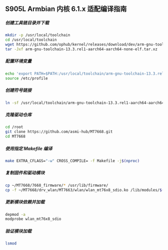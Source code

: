 ## S905L Armbian 内核 6.1.x 适配编译指南

##### 创建工具链目录并下载
```bash
mkdir -p /usr/local/toolchain  
cd /usr/local/toolchain  
wget https://github.com/ophub/kernel/releases/download/dev/arm-gnu-toolchain-13.3.rel1-aarch64-aarch64-none-elf.tar.xz  
tar -Jxf arm-gnu-toolchain-13.3.rel1-aarch64-aarch64-none-elf.tar.xz
```
##### 配置环境变量
```bash
echo 'export PATH=$PATH:/usr/local/toolchain/arm-gnu-toolchain-13.3.rel1-aarch64-aarch64-none-elf/bin/' | tee -a /etc/profile.d/gcc-aarch64-none-elf.sh  
source /etc/profile
```
##### 创建符号链接
```bash
ln -sf /usr/local/toolchain/arm-gnu-toolchain-13.3.rel1-aarch64-aarch64-none-elf/bin/aarch64-none-elf-gcc /usr/local/bin/gcc
```
##### 克隆驱动仓库
```bash
cd /root  
git clone https://github.com/asmi-hub/MT7668.git  
cd MT7668
```
##### 使用指定 Makefile 编译
```bash
make EXTRA_CFLAGS="-w" CROSS_COMPILE= -f Makefile -j$(nproc)  
```
##### 复制固件和驱动模块
```bash
cp ~/MT7668/7668_firmware/* /usr/lib/firmware/  
cp -f ~/MT7668/drv_wlan/MT7663/wlan/wlan_mt76x8_sdio.ko /lib/modules/$(uname -r)/kernel/drivers/net/wireless/
```
##### 更新模块依赖并加载
```bash
depmod -a  
modprobe wlan_mt76x8_sdio
```
##### 验证模块加载
```bash
lsmod
```
